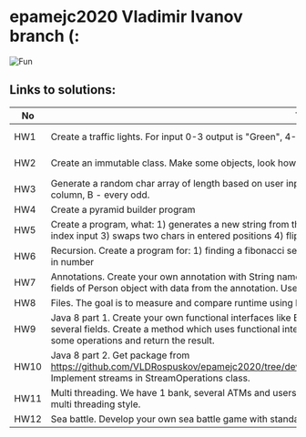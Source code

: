 # epamejc2020 Vladimir Ivanov branch (: 
![Fun](https://img.icons8.com/doodle/192/000000/futurama-bender.png)

## Links to solutions:

| No | Task | Solution |
| ------ | ------ | ------ |
| HW1       | Create a traffic lights. For input 0-3 output is "Green", 4-5 - "Yellow", 6-10 - "Red". | [Traffic lights][HwTl] |
| HW2       | Create an immutable class. Make some objects, look how it works.                        | [Immutable class][HwIe] |
| HW3       | Generate a random char array of length based on user input. Make 2 output strategies: A - every even row and column, B - every odd. | [Arrays][HwAr] |
| HW4       | Create a pyramid builder program | [Pyramid][HwPb] |
| HW5       | Create a program, what: 1) generates a new string from the input using even\odd chars 2) generates a new string by index input 3) swaps two chars in entered positions 4) flips words in string | [Strings][HwSt] |
| HW6       | Recursion. Create a program for: 1) finding a fibonacci sequence 2) finding a power of num 3) counting a num of digits in number | [Recursion][HwRe] |
| HW7       | Annotations. Create your own annotation with String name and String age. Attach it to the clas then using reflection set fields of Person object with data from the annotation. Use Lombok. | [Annotation][HwAn] |
| HW8       | Files. The goal is to measure and compare runtime using buffered and standard file reader/writer | [Annotation][HwFi] |
| HW9       | Java 8 part 1. Create your own functional interfaces like BiFunction and Supplier (Producer). Create any class with several fields. Create a method which uses functional interfaces as a parameters. Using this method get fields, do some operations and return the result.  | [Java 8][HwJo] |
| HW10      | Java 8 part 2. Get package from <https://github.com/VLDRospuskov/epamejc2020/tree/develop/com.epamejc.lessons/src/main/homework/homework8>. Implement streams in StreamOperations class. | [Annotation][HwJt] |
| HW11      | Multi threading. We have 1 bank, several ATMs and users. Create an ATMs simulation what simulates their behavior in multi threading style.  | [Multi threading][HwMt] |
| HW12      | Sea battle. Develop your own sea battle game with standard rules. | [Sea battle][HwAn] |

[HwTl]: <https://github.com/VLDRospuskov/epamejc2020/tree/Vladimir_Ivanov/com.epamejc.lessons/src/main/homeworks/java/trafficLights>
[HwIe]: <https://github.com/VLDRospuskov/epamejc2020/tree/Vladimir_Ivanov/com.epamejc.lessons/src/main/homeworks/java/immutableClass>
[HwAr]: <https://github.com/VLDRospuskov/epamejc2020/tree/Vladimir_Ivanov/com.epamejc.lessons/src/main/homeworks/java/arrays>
[HwPb]: <https://github.com/VLDRospuskov/epamejc2020/tree/Vladimir_Ivanov/com.epamejc.lessons/src/main/homeworks/java/pyramidBuilder>
[HwSt]: <https://github.com/VLDRospuskov/epamejc2020/tree/Vladimir_Ivanov/com.epamejc.lessons/src/main/homeworks/java/strings>
[HwRe]: <https://github.com/VLDRospuskov/epamejc2020/tree/Vladimir_Ivanov/com.epamejc.lessons/src/main/homeworks/java/recursion>
[HwAn]: <https://github.com/VLDRospuskov/epamejc2020/tree/Vladimir_Ivanov/com.epamejc.lessons/src/main/homeworks/java/annotations>
[HwFi]: <https://github.com/VLDRospuskov/epamejc2020/tree/Vladimir_Ivanov/com.epamejc.lessons/src/main/homeworks/java/files>
[HwJo]: <https://github.com/VLDRospuskov/epamejc2020/tree/Vladimir_Ivanov/com.epamejc.lessons/src/main/homeworks/java/java8/part1>
[HwJt]: <https://github.com/VLDRospuskov/epamejc2020/tree/Vladimir_Ivanov/com.epamejc.lessons/src/main/homeworks/java/java8/part2>
[HwMt]: <https://github.com/VLDRospuskov/epamejc2020/tree/Vladimir_Ivanov/com.epamejc.lessons/src/main/homeworks/java/multithreading>
[HwSb]: <https://github.com/VLDRospuskov/epamejc2020/tree/Vladimir_Ivanov/com.epamejc.lessons/src/main/homeworks/java/seabattle>


